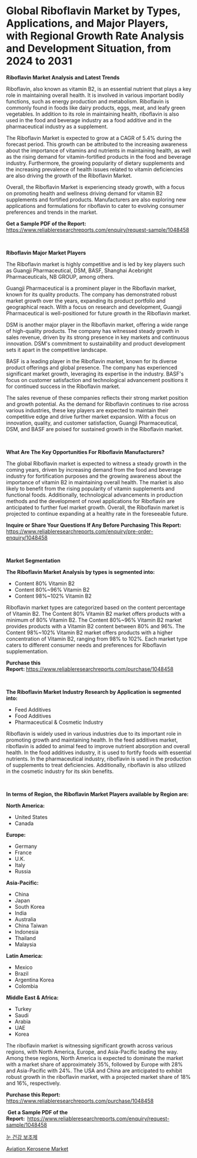 <p><h1>Global Riboflavin Market by Types, Applications, and Major Players, with Regional Growth Rate Analysis and Development Situation, from 2024 to 2031</h1></p><p><strong>Riboflavin Market Analysis and Latest Trends</strong></p>
<p><p>Riboflavin, also known as vitamin B2, is an essential nutrient that plays a key role in maintaining overall health. It is involved in various important bodily functions, such as energy production and metabolism. Riboflavin is commonly found in foods like dairy products, eggs, meat, and leafy green vegetables. In addition to its role in maintaining health, riboflavin is also used in the food and beverage industry as a food additive and in the pharmaceutical industry as a supplement.</p><p>The Riboflavin Market is expected to grow at a CAGR of 5.4% during the forecast period. This growth can be attributed to the increasing awareness about the importance of vitamins and nutrients in maintaining health, as well as the rising demand for vitamin-fortified products in the food and beverage industry. Furthermore, the growing popularity of dietary supplements and the increasing prevalence of health issues related to vitamin deficiencies are also driving the growth of the Riboflavin Market.</p><p>Overall, the Riboflavin Market is experiencing steady growth, with a focus on promoting health and wellness driving demand for vitamin B2 supplements and fortified products. Manufacturers are also exploring new applications and formulations for riboflavin to cater to evolving consumer preferences and trends in the market.</p></p>
<p><strong>Get a Sample PDF of the Report:&nbsp;</strong> <a href="https://www.reliableresearchreports.com/enquiry/request-sample/1048458">https://www.reliableresearchreports.com/enquiry/request-sample/1048458</a></p>
<p>&nbsp;</p>
<p><strong>Riboflavin Major Market Players</strong></p>
<p><p>The Riboflavin market is highly competitive and is led by key players such as Guangji Pharmaceutical, DSM, BASF, Shanghai Acebright Pharmaceuticals, NB GROUP, among others. </p><p>Guangji Pharmaceutical is a prominent player in the Riboflavin market, known for its quality products. The company has demonstrated robust market growth over the years, expanding its product portfolio and geographical reach. With a focus on research and development, Guangji Pharmaceutical is well-positioned for future growth in the Riboflavin market.</p><p>DSM is another major player in the Riboflavin market, offering a wide range of high-quality products. The company has witnessed steady growth in sales revenue, driven by its strong presence in key markets and continuous innovation. DSM's commitment to sustainability and product development sets it apart in the competitive landscape.</p><p>BASF is a leading player in the Riboflavin market, known for its diverse product offerings and global presence. The company has experienced significant market growth, leveraging its expertise in the industry. BASF's focus on customer satisfaction and technological advancement positions it for continued success in the Riboflavin market.</p><p>The sales revenue of these companies reflects their strong market position and growth potential. As the demand for Riboflavin continues to rise across various industries, these key players are expected to maintain their competitive edge and drive further market expansion. With a focus on innovation, quality, and customer satisfaction, Guangji Pharmaceutical, DSM, and BASF are poised for sustained growth in the Riboflavin market.</p></p>
<p>&nbsp;</p>
<p><strong>What Are The Key Opportunities For Riboflavin Manufacturers?</strong></p>
<p><p>The global Riboflavin market is expected to witness a steady growth in the coming years, driven by increasing demand from the food and beverage industry for fortification purposes and the growing awareness about the importance of vitamin B2 in maintaining overall health. The market is also likely to benefit from the rising popularity of vitamin supplements and functional foods. Additionally, technological advancements in production methods and the development of novel applications for Riboflavin are anticipated to further fuel market growth. Overall, the Riboflavin market is projected to continue expanding at a healthy rate in the foreseeable future.</p></p>
<p><strong>Inquire or Share Your Questions If Any Before Purchasing This Report:</strong> <a href="https://www.reliableresearchreports.com/enquiry/pre-order-enquiry/1048458">https://www.reliableresearchreports.com/enquiry/pre-order-enquiry/1048458</a></p>
<p>&nbsp;</p>
<p><strong>Market Segmentation</strong></p>
<p><strong>The Riboflavin Market Analysis by types is segmented into:</strong></p>
<p><ul><li>Content 80% Vitamin B2</li><li>Content 80%~96% Vitamin B2</li><li>Content 98%~102% Vitamin B2</li></ul></p>
<p><p>Riboflavin market types are categorized based on the content percentage of Vitamin B2. The Content 80% Vitamin B2 market offers products with a minimum of 80% Vitamin B2. The Content 80%~96% Vitamin B2 market provides products with a Vitamin B2 content between 80% and 96%. The Content 98%~102% Vitamin B2 market offers products with a higher concentration of Vitamin B2, ranging from 98% to 102%. Each market type caters to different consumer needs and preferences for Riboflavin supplementation.</p></p>
<p><strong>Purchase this Report:&nbsp;</strong><a href="https://www.reliableresearchreports.com/purchase/1048458">https://www.reliableresearchreports.com/purchase/1048458</a></p>
<p>&nbsp;</p>
<p><strong>The Riboflavin Market Industry Research by Application is segmented into:</strong></p>
<p><ul><li>Feed Additives</li><li>Food Additives</li><li>Pharmaceutical & Cosmetic Industry</li></ul></p>
<p><p>Riboflavin is widely used in various industries due to its important role in promoting growth and maintaining health. In the feed additives market, riboflavin is added to animal feed to improve nutrient absorption and overall health. In the food additives industry, it is used to fortify foods with essential nutrients. In the pharmaceutical industry, riboflavin is used in the production of supplements to treat deficiencies. Additionally, riboflavin is also utilized in the cosmetic industry for its skin benefits.</p></p>
<p>&nbsp;</p>
<p><strong>In terms of Region, the Riboflavin Market Players available by Region are:</strong></p>
<p>
    <p> <strong> North America: </strong>
        <ul>
            <li>United States</li>
            <li>Canada</li>
        </ul>
        </p> 
    <p> <strong> Europe: </strong>
        <ul>
            <li>Germany</li>
            <li>France</li>
            <li>U.K.</li>
            <li>Italy</li>
            <li>Russia</li>
        </ul>
        </p> 
    <p> <strong> Asia-Pacific: </strong>
        <ul>
            <li>China</li>
            <li>Japan</li>
            <li>South Korea</li>
            <li>India</li>
            <li>Australia</li>
            <li>China Taiwan</li>
            <li>Indonesia</li>
            <li>Thailand</li>
            <li>Malaysia</li>
        </ul>
        </p> 
    <p> <strong> Latin America: </strong>
        <ul>
            <li>Mexico</li>
            <li>Brazil</li>
            <li>Argentina Korea</li>
            <li>Colombia</li>
        </ul>
        </p> 
    <p> <strong> Middle East & Africa: </strong>
        <ul>
            <li>Turkey</li>
            <li>Saudi</li>
            <li>Arabia</li>
            <li>UAE</li>
            <li>Korea</li>
        </ul>
    </p>
    </p>
<p><p>The riboflavin market is witnessing significant growth across various regions, with North America, Europe, and Asia-Pacific leading the way. Among these regions, North America is expected to dominate the market with a market share of approximately 35%, followed by Europe with 28% and Asia-Pacific with 24%. The USA and China are anticipated to exhibit robust growth in the riboflavin market, with a projected market share of 18% and 16%, respectively.</p></p>
<p><strong>Purchase this Report: </strong><a href="https://www.reliableresearchreports.com/purchase/1048458">https://www.reliableresearchreports.com/purchase/1048458</a></p>
<p>&nbsp;<strong>Get a Sample PDF of the Report:&nbsp;&nbsp;</strong><a href="https://www.reliableresearchreports.com/enquiry/request-sample/1048458">https://www.reliableresearchreports.com/enquiry/request-sample/1048458</a></p>
<p><strong></strong></p>
<p><p><a href="https://github.com/crfsywufhm81415/Market-Research-Report-List-1/blob/main/8087048194062.md">눈 건강 보조제</a></p><p><a href="https://github.com/RickHolmes3/Market-Research-Report-List-3/blob/main/aviation-kerosene-market.md">Aviation Kerosene Market</a></p></p>